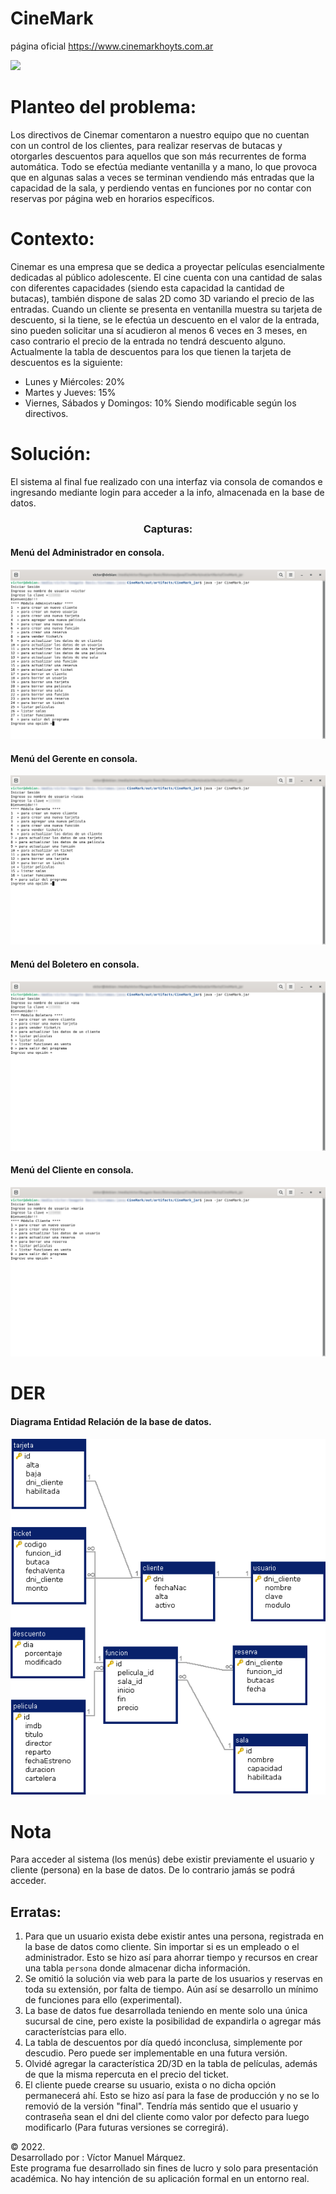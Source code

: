# CineMark

página oficial https://www.cinemarkhoyts.com.ar

<img src="https://informatesalta.com.ar/download/multimedia.miniatura.a6732c436d10e576.6163746120646520696e6672616363696f6e20612063696e656d61726b5f6d696e6961747572612e6a7067.jpg">

# Planteo del problema: 

Los directivos de Cinemar comentaron a nuestro equipo que no cuentan con un control de los clientes, para realizar reservas de butacas y otorgarles descuentos para aquellos que son más recurrentes de forma automática.
Todo se efectúa mediante ventanilla y a mano, lo que provoca que en algunas salas a veces se terminan vendiendo más entradas que la capacidad de la sala, y perdiendo ventas en funciones por no contar con reservas por página web en horarios específicos.

# Contexto:

Cinemar es una empresa que se dedica a proyectar películas esencialmente dedicadas al público adolescente.
El cine cuenta con una cantidad de salas con diferentes capacidades (siendo esta capacidad la cantidad de butacas), también dispone de salas 2D como 3D variando el precio de las entradas.
Cuando un cliente se presenta en ventanilla muestra su tarjeta de descuento, si la tiene, se le efectúa un descuento en el valor de la entrada, sino pueden solicitar una sí acudieron al menos 6 veces en 3 meses, en caso contrario el precio de la entrada no tendrá descuento alguno.
Actualmente la tabla de descuentos para los que tienen la tarjeta de descuentos es la siguiente:
- Lunes y Miércoles: 20%
- Martes y Jueves: 15%
- Viernes, Sábados y Domingos: 10%
Siendo modificable según los directivos.

# Solución:

El sistema al final fue realizado con una interfaz via consola de comandos e ingresando mediante login para acceder a la info, almacenada en la base de datos.

<h3 align="center">Capturas:</h3>

<h4>Menú del Administrador en consola.</h4>
<img src="https://github.com/victorManuelMarquez/CineMark/blob/master/assets/snapshots/menu-admin.png" alt="Menú del Administrador en consola."/>
<h4>Menú del Gerente en consola.</h4>
<img src="https://github.com/victorManuelMarquez/CineMark/blob/master/assets/snapshots/menu-gerente.png" alt="Menú del Gerente en consola."/>
<h4>Menú del Boletero en consola.</h4>
<img src="https://github.com/victorManuelMarquez/CineMark/blob/master/assets/snapshots/menu-boletero.png" alt="Menú del Boletero en consola."/>
<h4>Menú del Cliente en consola.</h4>
<img src="https://github.com/victorManuelMarquez/CineMark/blob/master/assets/snapshots/menu-cliente.png" alt="Menú del Cliente en consola."/>

# DER
<h4>Diagrama Entidad Relación de la base de datos.</h4>
<img src="https://github.com/victorManuelMarquez/CineMark/blob/master/assets/snapshots/DER.bmp" alt="Diagrama Entidad Relación de la base de datos."/>

# Nota
Para acceder al sistema (los menús) debe existir previamente el usuario y cliente (persona) en la base de datos. De lo contrario jamás se podrá acceder.

## Erratas:
<ol>
  <li>Para que un usuario exista debe existir antes una persona, registrada en la base de datos como cliente. Sin importar si es un empleado o el administrador.
  Esto se hizo así para ahorrar tiempo y recursos en crear una tabla <code>persona</code> donde almacenar dicha información.</li>
  <li>Se omitió la solución via web para la parte de los usuarios y reservas en toda su extensión, por falta de tiempo. Aún así se desarrollo un mínimo de funciones para ello (experimental).</li>
  <li>La base de datos fue desarrollada teniendo en mente solo una única sucursal de cine, pero existe la posibilidad de expandirla o agregar más característcias para ello.</li>
  <li>La tabla de descuentos por día quedó inconclusa, simplemente por descudio. Pero puede ser implementable en una futura versión.</li>
  <li>Olvidé agregar la característica 2D/3D en la tabla de películas, además de que la misma repercuta en el precio del ticket.</li>
  <li>El cliente puede crearse su usuario, exista o no dicha opción permanecerá ahí. Esto se hizo así para la fase de producción y no se lo removió de la versión "final". Tendría más sentido que el usuario y contraseña sean el dni del cliente como valor por defecto para luego modificarlo (Para futuras versiones se corregirá).</li>
</ol>

&copy; 2022.<br>
Desarrollado por : Víctor Manuel Márquez.<br>
Este programa fue desarrollado sin fines de lucro y solo para presentación académica. No hay intención de su aplicación formal en un entorno real.
